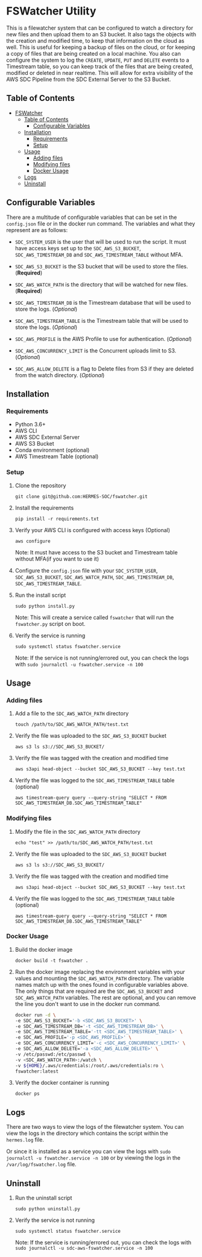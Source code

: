 # FSWatcher Utility

This is a filewatcher system that can be configured to watch a directory for new files and then upload them to an S3 bucket. It also tags the objects with the creation and modified time, to keep that information on the cloud as well. This is useful for keeping a backup of files on the cloud, or for keeping a copy of files that are being created on a local machine. You also can configure the system to log the `CREATE`, `UPDATE`, `PUT` and `DELETE` events to a Timestream table, so you can keep track of the files that are being created, modified or deleted in near realtime. This will allow for extra visibility of the AWS SDC Pipeline from the SDC External Server to the S3 Bucket.

## Table of Contents
- [FSWatcher](#fswatcher)
  - [Table of Contents](#table-of-contents)
    - [Configurable Variables](#configurable-variables)
  - [Installation](#installation)
    - [Requirements](#requirements)
    - [Setup](#setup)
  - [Usage](#usage)
    - [Adding files](#adding-files)
    - [Modifying files](#modifying-files)
    - [Docker Usage](#docker-usage)
  - [Logs](#logs)
  - [Uninstall](#uninstall)
## Configurable Variables
There are a multitude of configurable variables that can be set in the `config.json` file or in the docker run command. The variables and what they represent are as follows:

* `SDC_SYSTEM_USER` is the user that will be used to run the script. It must have access keys set up to the `SDC_AWS_S3_BUCKET`, `SDC_AWS_TIMESTREAM_DB` and `SDC_AWS_TIMESTREAM_TABLE` without MFA.

* `SDC_AWS_S3_BUCKET` is the S3 bucket that will be used to store the files. (**Required**)

* `SDC_AWS_WATCH_PATH` is the directory that will be watched for new files. (**Required**)

* `SDC_AWS_TIMESTREAM_DB` is the Timestream database that will be used to store the logs. (*Optional*)

* `SDC_AWS_TIMESTREAM_TABLE` is the Timestream table that will be used to store the logs. (*Optional*)

* `SDC_AWS_PROFILE` is the AWS Profile to use for authentication. (*Optional*)

* `SDC_AWS_CONCURRENCY_LIMIT` is the Concurrent uploads limit to S3. (*Optional*)

* `SDC_AWS_ALLOW_DELETE` is a flag to Delete files from S3 if they are deleted from the watch directory. (*Optional*)

## Installation
### Requirements
- Python 3.6+
- AWS CLI
- AWS SDC External Server
- AWS S3 Bucket
- Conda environment (optional)
- AWS Timestream Table (optional)


### Setup
1. Clone the repository

    ```git clone git@github.com:HERMES-SOC/fswatcher.git```

2. Install the requirements

    ```pip install -r requirements.txt```

3. Verify your AWS CLI is configured with access keys (Optional)

    ```aws configure```

    Note: It must have access to the S3 bucket and Timestream table without MFA(if you want to use it)

4. Configure the `config.json` file with your `SDC_SYSTEM_USER`, `SDC_AWS_S3_BUCKET`, `SDC_AWS_WATCH_PATH`, `SDC_AWS_TIMESTREAM_DB`, `SDC_AWS_TIMESTREAM_TABLE`. 


5. Run the install script

    ```sudo python install.py```

    Note: This will create a service called `fswatcher` that will run the `fswatcher.py` script on boot.

6. Verify the service is running

    ```sudo systemctl status fswatcher.service```

    Note: If the service is not running/errored out, you can check the logs with `sudo journalctl -u fswatcher.service -n 100`


## Usage
### Adding files
1. Add a file to the `SDC_AWS_WATCH_PATH` directory

    ```touch /path/to/SDC_AWS_WATCH_PATH/test.txt```

2. Verify the file was uploaded to the `SDC_AWS_S3_BUCKET` bucket

    ```aws s3 ls s3://SDC_AWS_S3_BUCKET/```

3. Verify the file was tagged with the creation and modified time

    ```aws s3api head-object --bucket SDC_AWS_S3_BUCKET --key test.txt```

4. Verify the file was logged to the `SDC_AWS_TIMESTREAM_TABLE` table (optional)

    ```aws timestream-query query --query-string "SELECT * FROM SDC_AWS_TIMESTREAM_DB.SDC_AWS_TIMESTREAM_TABLE"```

### Modifying files
1. Modify the file in the `SDC_AWS_WATCH_PATH` directory

    ```echo "test" >> /path/to/SDC_AWS_WATCH_PATH/test.txt```

2. Verify the file was uploaded to the `SDC_AWS_S3_BUCKET` bucket

    ```aws s3 ls s3://SDC_AWS_S3_BUCKET/```

3. Verify the file was tagged with the creation and modified time

    ```aws s3api head-object --bucket SDC_AWS_S3_BUCKET --key test.txt```

4. Verify the file was logged to the `SDC_AWS_TIMESTREAM_TABLE` table (optional)

    ```aws timestream-query query --query-string "SELECT * FROM SDC_AWS_TIMESTREAM_DB.SDC_AWS_TIMESTREAM_TABLE"```

### Docker Usage
1. Build the docker image

    ```docker build -t fswatcher .```

2. Run the docker image replacing the environment variables with your values and mounting the `SDC_AWS_WATCH_PATH` directory. The variable names match up with the ones found in configurable variables above. The only things that are required are the `SDC_AWS_S3_BUCKET` and `SDC_AWS_WATCH_PATH` variables. The rest are optional, and you can remove the line you don't want to use in the docker run command.

    ```bash
    docker run -d \
    -e SDC_AWS_S3_BUCKET='-b <SDC_AWS_S3_BUCKET>' \
    -e SDC_AWS_TIMESTREAM_DB='-t <SDC_AWS_TIMESTREAM_DB>' \
    -e SDC_AWS_TIMESTREAM_TABLE='-tt <SDC_AWS_TIMESTREAM_TABLE>' \
    -e SDC_AWS_PROFILE='-p <SDC_AWS_PROFILE>' \
    -e SDC_AWS_CONCURRENCY_LIMIT='-c <SDC_AWS_CONCURRENCY_LIMIT>' \
    -e SDC_AWS_ALLOW_DELETE='-a <SDC_AWS_ALLOW_DELETE>' \
    -v /etc/passwd:/etc/passwd \
    -v <SDC_AWS_WATCH_PATH>:/watch \
    -v ${HOME}/.aws/credentials:/root/.aws/credentials:ro \
    fswatcher:latest
    ```

3. Verify the docker container is running

    ```docker ps```

## Logs
There are two ways to view the logs of the filewatcher system. You can view the logs in the directory which contains the script within the `hermes.log` file.

Or since it is installed as a service you can view the logs with `sudo journalctl -u fswatcher.service -n 100` or by viewing the logs in the `/var/log/fswatcher.log` file.

## Uninstall

1. Run the uninstall script

    ```sudo python uninstall.py```

2. Verify the service is not running

    ```sudo systemctl status fswatcher.service```

    Note: If the service is running/errored out, you can check the logs with `sudo journalctl -u sdc-aws-fswatcher.service -n 100`



